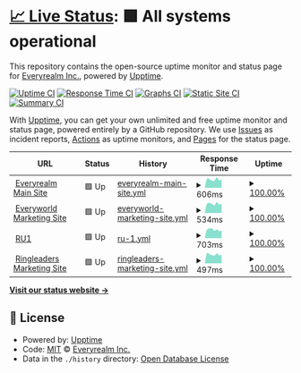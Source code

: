 # [📈 Live Status](https://rrealmdev.github.io/realm-upptime): <!--live status--> **🟩 All systems operational**

This repository contains the open-source uptime monitor and status page for [Everyrealm Inc.](https://rrealmdev.github.io/realm-upptime), powered by [Upptime](https://github.com/upptime/upptime).

[![Uptime CI](https://github.com/rrealmdev/realm-upptime/workflows/Uptime%20CI/badge.svg)](https://github.com/rrealmdev/realm-upptime/actions?query=workflow%3A%22Uptime+CI%22)
[![Response Time CI](https://github.com/rrealmdev/realm-upptime/workflows/Response%20Time%20CI/badge.svg)](https://github.com/rrealmdev/realm-upptime/actions?query=workflow%3A%22Response+Time+CI%22)
[![Graphs CI](https://github.com/rrealmdev/realm-upptime/workflows/Graphs%20CI/badge.svg)](https://github.com/rrealmdev/realm-upptime/actions?query=workflow%3A%22Graphs+CI%22)
[![Static Site CI](https://github.com/rrealmdev/realm-upptime/workflows/Static%20Site%20CI/badge.svg)](https://github.com/rrealmdev/realm-upptime/actions?query=workflow%3A%22Static+Site+CI%22)
[![Summary CI](https://github.com/rrealmdev/realm-upptime/workflows/Summary%20CI/badge.svg)](https://github.com/rrealmdev/realm-upptime/actions?query=workflow%3A%22Summary+CI%22)

With [Upptime](https://upptime.js.org), you can get your own unlimited and free uptime monitor and status page, powered entirely by a GitHub repository. We use [Issues](https://github.com/rrealmdev/realm-upptime/issues) as incident reports, [Actions](https://github.com/rrealmdev/realm-upptime/actions) as uptime monitors, and [Pages](https://rrealmdev.github.io/realm-upptime) for the status page.

<!--start: status pages-->
<!-- This summary is generated by Upptime (https://github.com/upptime/upptime) -->
<!-- Do not edit this manually, your changes will be overwritten -->
<!-- prettier-ignore -->
| URL | Status | History | Response Time | Uptime |
| --- | ------ | ------- | ------------- | ------ |
| <img alt="" src="https://icons.duckduckgo.com/ip3/everyrealm.com.ico" height="13"> [Everyrealm Main Site](https://everyrealm.com) | 🟩 Up | [everyrealm-main-site.yml](https://github.com/rrealmdev/realm-upptime/commits/HEAD/history/everyrealm-main-site.yml) | <details><summary><img alt="Response time graph" src="./graphs/everyrealm-main-site/response-time-week.png" height="20"> 606ms</summary><br><a href="https://rrealmdev.github.io/realm-upptime/history/everyrealm-main-site"><img alt="Response time 606" src="https://img.shields.io/endpoint?url=https%3A%2F%2Fraw.githubusercontent.com%2Frrealmdev%2Frealm-upptime%2FHEAD%2Fapi%2Feveryrealm-main-site%2Fresponse-time.json"></a><br><a href="https://rrealmdev.github.io/realm-upptime/history/everyrealm-main-site"><img alt="24-hour response time 606" src="https://img.shields.io/endpoint?url=https%3A%2F%2Fraw.githubusercontent.com%2Frrealmdev%2Frealm-upptime%2FHEAD%2Fapi%2Feveryrealm-main-site%2Fresponse-time-day.json"></a><br><a href="https://rrealmdev.github.io/realm-upptime/history/everyrealm-main-site"><img alt="7-day response time 606" src="https://img.shields.io/endpoint?url=https%3A%2F%2Fraw.githubusercontent.com%2Frrealmdev%2Frealm-upptime%2FHEAD%2Fapi%2Feveryrealm-main-site%2Fresponse-time-week.json"></a><br><a href="https://rrealmdev.github.io/realm-upptime/history/everyrealm-main-site"><img alt="30-day response time 606" src="https://img.shields.io/endpoint?url=https%3A%2F%2Fraw.githubusercontent.com%2Frrealmdev%2Frealm-upptime%2FHEAD%2Fapi%2Feveryrealm-main-site%2Fresponse-time-month.json"></a><br><a href="https://rrealmdev.github.io/realm-upptime/history/everyrealm-main-site"><img alt="1-year response time 606" src="https://img.shields.io/endpoint?url=https%3A%2F%2Fraw.githubusercontent.com%2Frrealmdev%2Frealm-upptime%2FHEAD%2Fapi%2Feveryrealm-main-site%2Fresponse-time-year.json"></a></details> | <details><summary><a href="https://rrealmdev.github.io/realm-upptime/history/everyrealm-main-site">100.00%</a></summary><a href="https://rrealmdev.github.io/realm-upptime/history/everyrealm-main-site"><img alt="All-time uptime 100.00%" src="https://img.shields.io/endpoint?url=https%3A%2F%2Fraw.githubusercontent.com%2Frrealmdev%2Frealm-upptime%2FHEAD%2Fapi%2Feveryrealm-main-site%2Fuptime.json"></a><br><a href="https://rrealmdev.github.io/realm-upptime/history/everyrealm-main-site"><img alt="24-hour uptime 100.00%" src="https://img.shields.io/endpoint?url=https%3A%2F%2Fraw.githubusercontent.com%2Frrealmdev%2Frealm-upptime%2FHEAD%2Fapi%2Feveryrealm-main-site%2Fuptime-day.json"></a><br><a href="https://rrealmdev.github.io/realm-upptime/history/everyrealm-main-site"><img alt="7-day uptime 100.00%" src="https://img.shields.io/endpoint?url=https%3A%2F%2Fraw.githubusercontent.com%2Frrealmdev%2Frealm-upptime%2FHEAD%2Fapi%2Feveryrealm-main-site%2Fuptime-week.json"></a><br><a href="https://rrealmdev.github.io/realm-upptime/history/everyrealm-main-site"><img alt="30-day uptime 100.00%" src="https://img.shields.io/endpoint?url=https%3A%2F%2Fraw.githubusercontent.com%2Frrealmdev%2Frealm-upptime%2FHEAD%2Fapi%2Feveryrealm-main-site%2Fuptime-month.json"></a><br><a href="https://rrealmdev.github.io/realm-upptime/history/everyrealm-main-site"><img alt="1-year uptime 100.00%" src="https://img.shields.io/endpoint?url=https%3A%2F%2Fraw.githubusercontent.com%2Frrealmdev%2Frealm-upptime%2FHEAD%2Fapi%2Feveryrealm-main-site%2Fuptime-year.json"></a></details>
| <img alt="" src="https://icons.duckduckgo.com/ip3/everyworld.com.ico" height="13"> [Everyworld Marketing Site](https://everyworld.com) | 🟩 Up | [everyworld-marketing-site.yml](https://github.com/rrealmdev/realm-upptime/commits/HEAD/history/everyworld-marketing-site.yml) | <details><summary><img alt="Response time graph" src="./graphs/everyworld-marketing-site/response-time-week.png" height="20"> 534ms</summary><br><a href="https://rrealmdev.github.io/realm-upptime/history/everyworld-marketing-site"><img alt="Response time 534" src="https://img.shields.io/endpoint?url=https%3A%2F%2Fraw.githubusercontent.com%2Frrealmdev%2Frealm-upptime%2FHEAD%2Fapi%2Feveryworld-marketing-site%2Fresponse-time.json"></a><br><a href="https://rrealmdev.github.io/realm-upptime/history/everyworld-marketing-site"><img alt="24-hour response time 534" src="https://img.shields.io/endpoint?url=https%3A%2F%2Fraw.githubusercontent.com%2Frrealmdev%2Frealm-upptime%2FHEAD%2Fapi%2Feveryworld-marketing-site%2Fresponse-time-day.json"></a><br><a href="https://rrealmdev.github.io/realm-upptime/history/everyworld-marketing-site"><img alt="7-day response time 534" src="https://img.shields.io/endpoint?url=https%3A%2F%2Fraw.githubusercontent.com%2Frrealmdev%2Frealm-upptime%2FHEAD%2Fapi%2Feveryworld-marketing-site%2Fresponse-time-week.json"></a><br><a href="https://rrealmdev.github.io/realm-upptime/history/everyworld-marketing-site"><img alt="30-day response time 534" src="https://img.shields.io/endpoint?url=https%3A%2F%2Fraw.githubusercontent.com%2Frrealmdev%2Frealm-upptime%2FHEAD%2Fapi%2Feveryworld-marketing-site%2Fresponse-time-month.json"></a><br><a href="https://rrealmdev.github.io/realm-upptime/history/everyworld-marketing-site"><img alt="1-year response time 534" src="https://img.shields.io/endpoint?url=https%3A%2F%2Fraw.githubusercontent.com%2Frrealmdev%2Frealm-upptime%2FHEAD%2Fapi%2Feveryworld-marketing-site%2Fresponse-time-year.json"></a></details> | <details><summary><a href="https://rrealmdev.github.io/realm-upptime/history/everyworld-marketing-site">100.00%</a></summary><a href="https://rrealmdev.github.io/realm-upptime/history/everyworld-marketing-site"><img alt="All-time uptime 100.00%" src="https://img.shields.io/endpoint?url=https%3A%2F%2Fraw.githubusercontent.com%2Frrealmdev%2Frealm-upptime%2FHEAD%2Fapi%2Feveryworld-marketing-site%2Fuptime.json"></a><br><a href="https://rrealmdev.github.io/realm-upptime/history/everyworld-marketing-site"><img alt="24-hour uptime 100.00%" src="https://img.shields.io/endpoint?url=https%3A%2F%2Fraw.githubusercontent.com%2Frrealmdev%2Frealm-upptime%2FHEAD%2Fapi%2Feveryworld-marketing-site%2Fuptime-day.json"></a><br><a href="https://rrealmdev.github.io/realm-upptime/history/everyworld-marketing-site"><img alt="7-day uptime 100.00%" src="https://img.shields.io/endpoint?url=https%3A%2F%2Fraw.githubusercontent.com%2Frrealmdev%2Frealm-upptime%2FHEAD%2Fapi%2Feveryworld-marketing-site%2Fuptime-week.json"></a><br><a href="https://rrealmdev.github.io/realm-upptime/history/everyworld-marketing-site"><img alt="30-day uptime 100.00%" src="https://img.shields.io/endpoint?url=https%3A%2F%2Fraw.githubusercontent.com%2Frrealmdev%2Frealm-upptime%2FHEAD%2Fapi%2Feveryworld-marketing-site%2Fuptime-month.json"></a><br><a href="https://rrealmdev.github.io/realm-upptime/history/everyworld-marketing-site"><img alt="1-year uptime 100.00%" src="https://img.shields.io/endpoint?url=https%3A%2F%2Fraw.githubusercontent.com%2Frrealmdev%2Frealm-upptime%2FHEAD%2Fapi%2Feveryworld-marketing-site%2Fuptime-year.json"></a></details>
| <img alt="" src="https://icons.duckduckgo.com/ip3/ru1.com.ico" height="13"> [RU1](https://ru1.com) | 🟩 Up | [ru-1.yml](https://github.com/rrealmdev/realm-upptime/commits/HEAD/history/ru-1.yml) | <details><summary><img alt="Response time graph" src="./graphs/ru-1/response-time-week.png" height="20"> 703ms</summary><br><a href="https://rrealmdev.github.io/realm-upptime/history/ru-1"><img alt="Response time 703" src="https://img.shields.io/endpoint?url=https%3A%2F%2Fraw.githubusercontent.com%2Frrealmdev%2Frealm-upptime%2FHEAD%2Fapi%2Fru-1%2Fresponse-time.json"></a><br><a href="https://rrealmdev.github.io/realm-upptime/history/ru-1"><img alt="24-hour response time 703" src="https://img.shields.io/endpoint?url=https%3A%2F%2Fraw.githubusercontent.com%2Frrealmdev%2Frealm-upptime%2FHEAD%2Fapi%2Fru-1%2Fresponse-time-day.json"></a><br><a href="https://rrealmdev.github.io/realm-upptime/history/ru-1"><img alt="7-day response time 703" src="https://img.shields.io/endpoint?url=https%3A%2F%2Fraw.githubusercontent.com%2Frrealmdev%2Frealm-upptime%2FHEAD%2Fapi%2Fru-1%2Fresponse-time-week.json"></a><br><a href="https://rrealmdev.github.io/realm-upptime/history/ru-1"><img alt="30-day response time 703" src="https://img.shields.io/endpoint?url=https%3A%2F%2Fraw.githubusercontent.com%2Frrealmdev%2Frealm-upptime%2FHEAD%2Fapi%2Fru-1%2Fresponse-time-month.json"></a><br><a href="https://rrealmdev.github.io/realm-upptime/history/ru-1"><img alt="1-year response time 703" src="https://img.shields.io/endpoint?url=https%3A%2F%2Fraw.githubusercontent.com%2Frrealmdev%2Frealm-upptime%2FHEAD%2Fapi%2Fru-1%2Fresponse-time-year.json"></a></details> | <details><summary><a href="https://rrealmdev.github.io/realm-upptime/history/ru-1">100.00%</a></summary><a href="https://rrealmdev.github.io/realm-upptime/history/ru-1"><img alt="All-time uptime 100.00%" src="https://img.shields.io/endpoint?url=https%3A%2F%2Fraw.githubusercontent.com%2Frrealmdev%2Frealm-upptime%2FHEAD%2Fapi%2Fru-1%2Fuptime.json"></a><br><a href="https://rrealmdev.github.io/realm-upptime/history/ru-1"><img alt="24-hour uptime 100.00%" src="https://img.shields.io/endpoint?url=https%3A%2F%2Fraw.githubusercontent.com%2Frrealmdev%2Frealm-upptime%2FHEAD%2Fapi%2Fru-1%2Fuptime-day.json"></a><br><a href="https://rrealmdev.github.io/realm-upptime/history/ru-1"><img alt="7-day uptime 100.00%" src="https://img.shields.io/endpoint?url=https%3A%2F%2Fraw.githubusercontent.com%2Frrealmdev%2Frealm-upptime%2FHEAD%2Fapi%2Fru-1%2Fuptime-week.json"></a><br><a href="https://rrealmdev.github.io/realm-upptime/history/ru-1"><img alt="30-day uptime 100.00%" src="https://img.shields.io/endpoint?url=https%3A%2F%2Fraw.githubusercontent.com%2Frrealmdev%2Frealm-upptime%2FHEAD%2Fapi%2Fru-1%2Fuptime-month.json"></a><br><a href="https://rrealmdev.github.io/realm-upptime/history/ru-1"><img alt="1-year uptime 100.00%" src="https://img.shields.io/endpoint?url=https%3A%2F%2Fraw.githubusercontent.com%2Frrealmdev%2Frealm-upptime%2FHEAD%2Fapi%2Fru-1%2Fuptime-year.json"></a></details>
| <img alt="" src="https://icons.duckduckgo.com/ip3/playringleaders.com.ico" height="13"> [Ringleaders Marketing Site](https://playringleaders.com) | 🟩 Up | [ringleaders-marketing-site.yml](https://github.com/rrealmdev/realm-upptime/commits/HEAD/history/ringleaders-marketing-site.yml) | <details><summary><img alt="Response time graph" src="./graphs/ringleaders-marketing-site/response-time-week.png" height="20"> 497ms</summary><br><a href="https://rrealmdev.github.io/realm-upptime/history/ringleaders-marketing-site"><img alt="Response time 497" src="https://img.shields.io/endpoint?url=https%3A%2F%2Fraw.githubusercontent.com%2Frrealmdev%2Frealm-upptime%2FHEAD%2Fapi%2Fringleaders-marketing-site%2Fresponse-time.json"></a><br><a href="https://rrealmdev.github.io/realm-upptime/history/ringleaders-marketing-site"><img alt="24-hour response time 497" src="https://img.shields.io/endpoint?url=https%3A%2F%2Fraw.githubusercontent.com%2Frrealmdev%2Frealm-upptime%2FHEAD%2Fapi%2Fringleaders-marketing-site%2Fresponse-time-day.json"></a><br><a href="https://rrealmdev.github.io/realm-upptime/history/ringleaders-marketing-site"><img alt="7-day response time 497" src="https://img.shields.io/endpoint?url=https%3A%2F%2Fraw.githubusercontent.com%2Frrealmdev%2Frealm-upptime%2FHEAD%2Fapi%2Fringleaders-marketing-site%2Fresponse-time-week.json"></a><br><a href="https://rrealmdev.github.io/realm-upptime/history/ringleaders-marketing-site"><img alt="30-day response time 497" src="https://img.shields.io/endpoint?url=https%3A%2F%2Fraw.githubusercontent.com%2Frrealmdev%2Frealm-upptime%2FHEAD%2Fapi%2Fringleaders-marketing-site%2Fresponse-time-month.json"></a><br><a href="https://rrealmdev.github.io/realm-upptime/history/ringleaders-marketing-site"><img alt="1-year response time 497" src="https://img.shields.io/endpoint?url=https%3A%2F%2Fraw.githubusercontent.com%2Frrealmdev%2Frealm-upptime%2FHEAD%2Fapi%2Fringleaders-marketing-site%2Fresponse-time-year.json"></a></details> | <details><summary><a href="https://rrealmdev.github.io/realm-upptime/history/ringleaders-marketing-site">100.00%</a></summary><a href="https://rrealmdev.github.io/realm-upptime/history/ringleaders-marketing-site"><img alt="All-time uptime 100.00%" src="https://img.shields.io/endpoint?url=https%3A%2F%2Fraw.githubusercontent.com%2Frrealmdev%2Frealm-upptime%2FHEAD%2Fapi%2Fringleaders-marketing-site%2Fuptime.json"></a><br><a href="https://rrealmdev.github.io/realm-upptime/history/ringleaders-marketing-site"><img alt="24-hour uptime 100.00%" src="https://img.shields.io/endpoint?url=https%3A%2F%2Fraw.githubusercontent.com%2Frrealmdev%2Frealm-upptime%2FHEAD%2Fapi%2Fringleaders-marketing-site%2Fuptime-day.json"></a><br><a href="https://rrealmdev.github.io/realm-upptime/history/ringleaders-marketing-site"><img alt="7-day uptime 100.00%" src="https://img.shields.io/endpoint?url=https%3A%2F%2Fraw.githubusercontent.com%2Frrealmdev%2Frealm-upptime%2FHEAD%2Fapi%2Fringleaders-marketing-site%2Fuptime-week.json"></a><br><a href="https://rrealmdev.github.io/realm-upptime/history/ringleaders-marketing-site"><img alt="30-day uptime 100.00%" src="https://img.shields.io/endpoint?url=https%3A%2F%2Fraw.githubusercontent.com%2Frrealmdev%2Frealm-upptime%2FHEAD%2Fapi%2Fringleaders-marketing-site%2Fuptime-month.json"></a><br><a href="https://rrealmdev.github.io/realm-upptime/history/ringleaders-marketing-site"><img alt="1-year uptime 100.00%" src="https://img.shields.io/endpoint?url=https%3A%2F%2Fraw.githubusercontent.com%2Frrealmdev%2Frealm-upptime%2FHEAD%2Fapi%2Fringleaders-marketing-site%2Fuptime-year.json"></a></details>

<!--end: status pages-->

[**Visit our status website →**](https://rrealmdev.github.io/realm-upptime)

## 📄 License

- Powered by: [Upptime](https://github.com/upptime/upptime)
- Code: [MIT](./LICENSE) © [Everyrealm Inc.](https://rrealmdev.github.io/realm-upptime)
- Data in the `./history` directory: [Open Database License](https://opendatacommons.org/licenses/odbl/1-0/)
